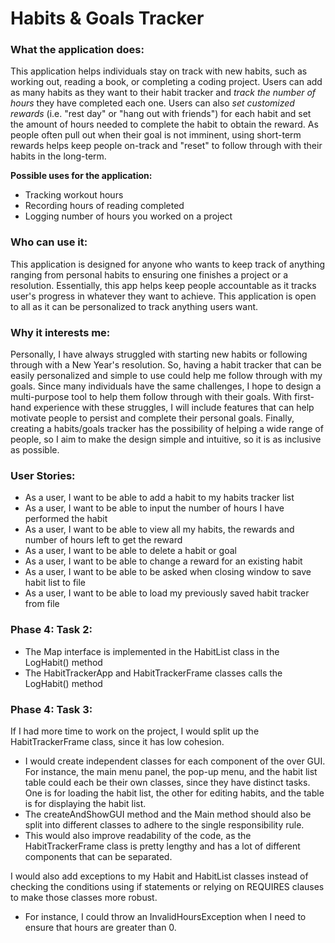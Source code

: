 # Habits & Goals Tracker

### What the application does:

This application helps individuals stay on track with new habits, such as working out, reading a book, or
completing a coding project. Users can add as many habits as they want to their habit tracker and *track the number of
hours* they have completed each one. Users can also *set customized rewards* (i.e. "rest day" or "hang out with friends")
for each habit and set the amount of hours needed to complete the habit to obtain the reward. As people often pull out 
when their goal is not imminent, using short-term rewards helps keep people on-track and "reset" to follow through with 
their habits in the long-term.

**Possible uses for the application:**
- Tracking workout hours
- Recording hours of reading completed
- Logging number of hours you worked on a project

### Who can use it:
This application is designed for anyone who wants to keep track of anything ranging from personal habits to ensuring one 
finishes a project or a resolution. Essentially, this app helps keep people accountable as it tracks user's progress in 
whatever they want to achieve. This application is open to all as it can be personalized to track anything users want. 

### Why it interests me:
Personally, I have always struggled with starting new habits or following through with a New Year's resolution. So,
having a habit tracker that can be easily personalized and simple to use could help me follow through with my goals.
Since many individuals have the same challenges, I hope to design a multi-purpose tool to help them follow through with 
their goals. With first-hand experience with these struggles, I will include features that can help motivate
people to persist and complete their personal goals. Finally, creating a habits/goals tracker has the 
possibility of helping a wide range of people, so I aim to make the design simple and intuitive, so it is as inclusive 
as possible.

### User Stories:
- As a user, I want to be able to add a habit to my habits tracker list
- As a user, I want to be able to input the number of hours I have performed the habit
- As a user, I want to be able to view all my habits, the rewards and number of hours left to get the reward
- As a user, I want to be able to delete a habit or goal
- As a user, I want to be able to change a reward for an existing habit
- As a user, I want to be able to be asked when closing window to save habit list to file
- As a user, I want to be able to load my previously saved habit tracker from file

### Phase 4: Task 2:
- The Map interface is implemented in the HabitList class in the LogHabit() method
- The HabitTrackerApp and HabitTrackerFrame classes calls the LogHabit() method

### Phase 4: Task 3:
If I had more time to work on the project, I would split up the HabitTrackerFrame class, since it has low cohesion.
- I would create independent classes for each component of the over GUI. For instance, the main menu panel, the pop-up
menu, and the habit list table could each be their own classes, since they have distinct tasks. One is for loading the 
habit list, the other for editing habits, and the table is for displaying the habit list. 
- The createAndShowGUI method and the Main method should also be split into different classes to adhere to the single 
responsibility rule. 
- This would also improve readability of the code, as the HabitTrackerFrame class is pretty lengthy and has a lot of
different components that can be separated.

I would also add exceptions to my Habit and HabitList classes instead of checking the conditions using if statements or
relying on REQUIRES clauses to make those classes more robust. 
- For instance, I could throw an InvalidHoursException when I need to ensure that hours are greater than 0. 